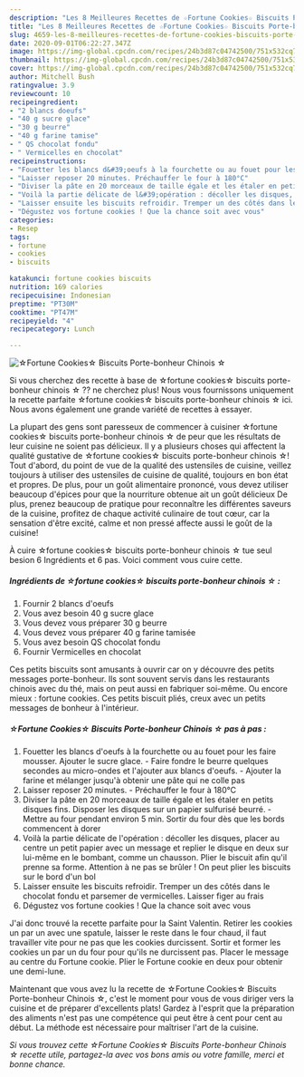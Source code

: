 ```yaml
---
description: "Les 8 Meilleures Recettes de ☆Fortune Cookies☆ Biscuits Porte-bonheur Chinois ☆"
title: "Les 8 Meilleures Recettes de ☆Fortune Cookies☆ Biscuits Porte-bonheur Chinois ☆"
slug: 4659-les-8-meilleures-recettes-de-fortune-cookies-biscuits-porte-bonheur-chinois
date: 2020-09-01T06:22:27.347Z
image: https://img-global.cpcdn.com/recipes/24b3d87c04742500/751x532cq70/☆fortune-cookies☆-biscuits-porte-bonheur-chinois-☆-photo-principale-de-la-recette.jpg
thumbnail: https://img-global.cpcdn.com/recipes/24b3d87c04742500/751x532cq70/☆fortune-cookies☆-biscuits-porte-bonheur-chinois-☆-photo-principale-de-la-recette.jpg
cover: https://img-global.cpcdn.com/recipes/24b3d87c04742500/751x532cq70/☆fortune-cookies☆-biscuits-porte-bonheur-chinois-☆-photo-principale-de-la-recette.jpg
author: Mitchell Bush
ratingvalue: 3.9
reviewcount: 10
recipeingredient:
- "2 blancs doeufs"
- "40 g sucre glace"
- "30 g beurre"
- "40 g farine tamise"
- " QS chocolat fondu"
- " Vermicelles en chocolat"
recipeinstructions:
- "Fouetter les blancs d&#39;oeufs à la fourchette ou au fouet pour les faire mousser. Ajouter le sucre glace. Faire fondre le beurre quelques secondes au micro-ondes et l&#39;ajouter aux blancs d&#39;oeufs. Ajouter la farine et mélanger jusqu&#39;à obtenir une pâte qui ne colle pas"
- "Laisser reposer 20 minutes. Préchauffer le four à 180°C"
- "Diviser la pâte en 20 morceaux de taille égale et les étaler en petits disques fins. Disposer les disques sur un papier sulfurisé beurré. Mettre au four pendant environ 5 min. Sortir du four dès que les bords commencent à dorer"
- "Voilà la partie délicate de l&#39;opération : décoller les disques, placer au centre un petit papier avec un message et replier le disque en deux sur lui-même en le bombant, comme un chausson. Plier le biscuit afin qu&#39;il prenne sa forme. Attention à ne pas se brûler ! On peut plier les biscuits sur le bord d&#39;un bol"
- "Laisser ensuite les biscuits refroidir. Tremper un des côtés dans le chocolat fondu et parsemer de vermicelles. Laisser figer au frais"
- "Dégustez vos fortune cookies ! Que la chance soit avec vous"
categories:
- Resep
tags:
- fortune
- cookies
- biscuits

katakunci: fortune cookies biscuits 
nutrition: 169 calories
recipecuisine: Indonesian
preptime: "PT30M"
cooktime: "PT47M"
recipeyield: "4"
recipecategory: Lunch

---
```



![☆Fortune Cookies☆ Biscuits Porte-bonheur Chinois ☆](https://img-global.cpcdn.com/recipes/24b3d87c04742500/751x532cq70/☆fortune-cookies☆-biscuits-porte-bonheur-chinois-☆-photo-principale-de-la-recette.jpg)

Si vous cherchez des recette à base de ☆fortune cookies☆ biscuits porte-bonheur chinois ☆ ?? ne cherchez plus! Nous vous fournissons uniquement la recette parfaite ☆fortune cookies☆ biscuits porte-bonheur chinois ☆ ici. Nous avons également une grande variété de recettes à essayer.

La plupart des gens sont paresseux de commencer à cuisiner ☆fortune cookies☆ biscuits porte-bonheur chinois ☆ de peur que les résultats de leur cuisine ne soient pas délicieux. Il y a plusieurs choses qui affectent la qualité gustative de ☆fortune cookies☆ biscuits porte-bonheur chinois ☆! Tout d'abord, du point de vue de la qualité des ustensiles de cuisine, veillez toujours à utiliser des ustensiles de cuisine de qualité, toujours en bon état et propres. De plus, pour un goût alimentaire prononcé, vous devez utiliser beaucoup d'épices pour que la nourriture obtenue ait un goût délicieux De plus, prenez beaucoup de pratique pour reconnaître les différentes saveurs de la cuisine, profitez de chaque activité culinaire de tout cœur, car la sensation d'être excité, calme et non pressé affecte aussi le goût de la cuisine!

<!--inarticleads1-->

À cuire ☆fortune cookies☆ biscuits porte-bonheur chinois ☆ tue seul besion 6 Ingrédients et 6 pas. Voici comment vous cuire cette.

##### Ingrédients de ☆fortune cookies☆ biscuits porte-bonheur chinois ☆ :

1. Fournir 2 blancs d&#39;oeufs
1. Vous avez besoin 40 g sucre glace
1. Vous devez vous préparer 30 g beurre
1. Vous devez vous préparer 40 g farine tamisée
1. Vous avez besoin  QS chocolat fondu
1. Fournir  Vermicelles en chocolat


Ces petits biscuits sont amusants à ouvrir car on y découvre des petits messages porte-bonheur. Ils sont souvent servis dans les restaurants chinois avec du thé, mais on peut aussi en fabriquer soi-même. Ou encore mieux : fortune cookies. Ces petits biscuit pliés, creux avec un petits messages de bonheur à l&#39;intérieur. 

<!--inarticleads2-->

##### ☆Fortune Cookies☆ Biscuits Porte-bonheur Chinois ☆ pas à pas :

1. Fouetter les blancs d&#39;oeufs à la fourchette ou au fouet pour les faire mousser. Ajouter le sucre glace. - Faire fondre le beurre quelques secondes au micro-ondes et l&#39;ajouter aux blancs d&#39;oeufs. - Ajouter la farine et mélanger jusqu&#39;à obtenir une pâte qui ne colle pas
1. Laisser reposer 20 minutes. - Préchauffer le four à 180°C
1. Diviser la pâte en 20 morceaux de taille égale et les étaler en petits disques fins. Disposer les disques sur un papier sulfurisé beurré. - Mettre au four pendant environ 5 min. Sortir du four dès que les bords commencent à dorer
1. Voilà la partie délicate de l&#39;opération : décoller les disques, placer au centre un petit papier avec un message et replier le disque en deux sur lui-même en le bombant, comme un chausson. Plier le biscuit afin qu&#39;il prenne sa forme. Attention à ne pas se brûler ! On peut plier les biscuits sur le bord d&#39;un bol
1. Laisser ensuite les biscuits refroidir. Tremper un des côtés dans le chocolat fondu et parsemer de vermicelles. Laisser figer au frais
1. Dégustez vos fortune cookies ! Que la chance soit avec vous


J&#39;ai donc trouvé la recette parfaite pour la Saint Valentin. Retirer les cookies un par un avec une spatule, laisser le reste dans le four chaud, il faut travailler vite pour ne pas que les cookies durcissent. Sortir et former les cookies un par un du four pour qu&#39;ils ne durcissent pas. Placer le message au centre du Fortune cookie. Plier le Fortune cookie en deux pour obtenir une demi-lune. 

<!--inarticleads1-->

<p>
Maintenant que vous avez lu la recette de ☆Fortune Cookies☆ Biscuits Porte-bonheur Chinois ☆, c'est le moment pour vous de vous diriger vers la cuisine et de préparer d'excellents plats! Gardez à l'esprit que la préparation des aliments n'est pas une compétence qui peut être à cent pour cent au début. La méthode est nécessaire pour maîtriser l'art de la cuisine.
</p>

<p>
<i>Si vous trouvez cette ☆Fortune Cookies☆ Biscuits Porte-bonheur Chinois ☆ recette utile, partagez-la avec vos bons amis ou votre famille, merci et bonne chance.</i>
</p>
